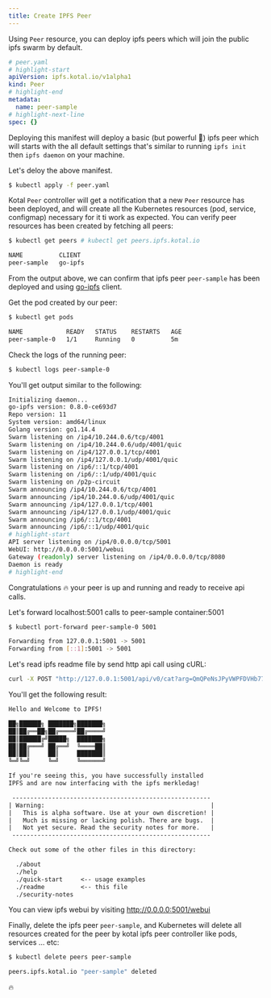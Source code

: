 ```yaml
---
title: Create IPFS Peer
---
```


Using `Peer` resource, you can deploy ipfs peers which will join the public ipfs swarm by default.

```yaml
# peer.yaml
# highlight-start
apiVersion: ipfs.kotal.io/v1alpha1
kind: Peer
# highlight-end
metadata:
  name: peer-sample
# highlight-next-line
spec: {}
```

Deploying this manifest will deploy a basic (but powerful :muscle:) ipfs peer which will starts with the all default settings that's similar to running `ipfs init` then `ipfs daemon` on your machine.

Let's deloy the above manifest.

```bash
$ kubectl apply -f peer.yaml
```

Kotal `Peer` controller will get a notification that a new `Peer` resource has been deployed, and will create all the Kubernetes resources (pod, service, configmap) necessary for it ti work as expected. You can verify peer resources has been created by fetching all peers:

```bash
$ kubectl get peers # kubectl get peers.ipfs.kotal.io

NAME          CLIENT
peer-sample   go-ipfs
```

From the output above, we can confirm that ipfs peer `peer-sample` has been deployed and using [go-ipfs](https://github.com/ipfs/go-ipfs) client.

Get the pod created by our peer:

```bash
$ kubectl get pods

NAME            READY   STATUS    RESTARTS   AGE
peer-sample-0   1/1     Running   0          5m
```

Check the logs of the running peer:

```bash
$ kubectl logs peer-sample-0
```

You'll get output similar to the following:

```bash
Initializing daemon...
go-ipfs version: 0.8.0-ce693d7
Repo version: 11
System version: amd64/linux
Golang version: go1.14.4
Swarm listening on /ip4/10.244.0.6/tcp/4001
Swarm listening on /ip4/10.244.0.6/udp/4001/quic
Swarm listening on /ip4/127.0.0.1/tcp/4001
Swarm listening on /ip4/127.0.0.1/udp/4001/quic
Swarm listening on /ip6/::1/tcp/4001
Swarm listening on /ip6/::1/udp/4001/quic
Swarm listening on /p2p-circuit
Swarm announcing /ip4/10.244.0.6/tcp/4001
Swarm announcing /ip4/10.244.0.6/udp/4001/quic
Swarm announcing /ip4/127.0.0.1/tcp/4001
Swarm announcing /ip4/127.0.0.1/udp/4001/quic
Swarm announcing /ip6/::1/tcp/4001
Swarm announcing /ip6/::1/udp/4001/quic
# highlight-start
API server listening on /ip4/0.0.0.0/tcp/5001
WebUI: http://0.0.0.0:5001/webui
Gateway (readonly) server listening on /ip4/0.0.0.0/tcp/8080
Daemon is ready
# highlight-end
```

Congratulations :fire: your peer is up and running and ready to receive api calls.

Let's forward localhost:5001 calls to peer-sample container:5001

```bash
$ kubectl port-forward peer-sample-0 5001

Forwarding from 127.0.0.1:5001 -> 5001
Forwarding from [::1]:5001 -> 5001
```

Let's read ipfs readme file by send http api call using cURL:

```bash
curl -X POST "http://127.0.0.1:5001/api/v0/cat?arg=QmQPeNsJPyVWPFDVHb77w8G42Fvo15z4bG2X8D2GhfbSXc/readme"
```

You'll get the following result:

```txt
Hello and Welcome to IPFS!

██╗██████╗ ███████╗███████╗
██║██╔══██╗██╔════╝██╔════╝
██║██████╔╝█████╗  ███████╗
██║██╔═══╝ ██╔══╝  ╚════██║
██║██║     ██║     ███████║
╚═╝╚═╝     ╚═╝     ╚══════╝

If you're seeing this, you have successfully installed
IPFS and are now interfacing with the ipfs merkledag!

 -------------------------------------------------------
| Warning:                                              |
|   This is alpha software. Use at your own discretion! |
|   Much is missing or lacking polish. There are bugs.  |
|   Not yet secure. Read the security notes for more.   |
 -------------------------------------------------------

Check out some of the other files in this directory:

  ./about
  ./help
  ./quick-start     <-- usage examples
  ./readme          <-- this file
  ./security-notes
```

You can view ipfs webui by visiting http://0.0.0.0:5001/webui

Finally, delete the ipfs peer `peer-sample`, and Kubernetes will delete all resources created for the peer by kotal ipfs peer controller like pods, services ... etc:

```bash
$ kubectl delete peers peer-sample

peers.ipfs.kotal.io "peer-sample" deleted
```

:fire:
